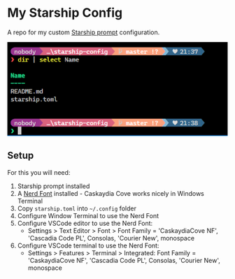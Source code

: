 # My Starship Config
A repo for my custom [Starship prompt](https://starship.rs/) configuration.

![Screenshot](Screenshot.png)

## Setup
For this you will need:
1. Starship prompt installed
1. A [Nerd Font](https://www.nerdfonts.com/font-downloads) installed - Caskaydia Cove works nicely in Windows Terminal
1. Copy `starship.toml` into `~/.config` folder
1. Configure Window Terminal to use the Nerd Font
1. Configure VSCode editor to use the Nerd Font:
    * Settings > Text Editor > Font > Font Family = 'CaskaydiaCove NF', 'Cascadia Code PL', Consolas, 'Courier New', monospace
1. Configure VSCode terminal to use the Nerd Font:
    * Settings > Features > Terminal > Integrated: Font Family = 'CaskaydiaCove NF', 'Cascadia Code PL', Consolas, 'Courier New', monospace